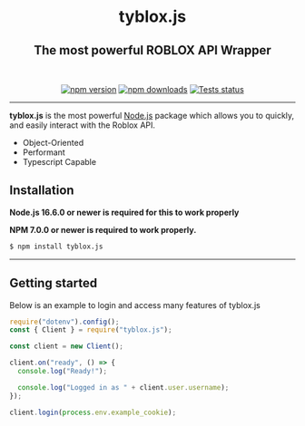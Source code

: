 <h1 align="center"> <strong> tyblox.js</strong> </h1>

<h2 align="center"> <strong>The most powerful ROBLOX API Wrapper </strong></h2>
<br />
<div align="center">
  <p>
    <a href="https://www.npmjs.com/package/tyblox.js"><img src="https://img.shields.io/npm/v/tyblox.js.svg?maxAge=3600" alt="npm version" /></a>
    <a href="https://www.npmjs.com/package/tyblox.js"><img src="https://img.shields.io/npm/dt/tyblox.js.svg?maxAge=3600" alt="npm downloads" /></a>
    <a href="https://github.com/tyradigital/tyblox.js/actions"><img src="https://github.com/tyradigital/tyblox.js/workflows/Tests/badge.svg" alt="Tests status" /></a>
  </p>
</div>

---

**tyblox.js** is the most powerful [Node.js](https://nodejs.org/) package which allows you to quickly, and easily interact with the Roblox API.

- Object-Oriented
- Performant
- Typescript Capable

## Installation

**Node.js 16.6.0 or newer is required for this to work properly**

**NPM 7.0.0 or newer is required to work properly.**

```sh
$ npm install tyblox.js
```

---

## Getting started

Below is an example to login and access many features of tyblox.js

```js
require("dotenv").config();
const { Client } = require("tyblox.js");

const client = new Client();

client.on("ready", () => {
  console.log("Ready!");

  console.log("Logged in as " + client.user.username);
});

client.login(process.env.example_cookie);
```
